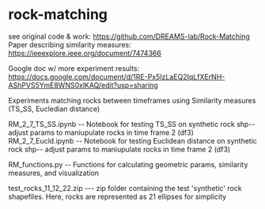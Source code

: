 # rock-matching

see original code & work: https://github.com/DREAMS-lab/Rock-Matching
Paper describing similarity measures: https://ieeexplore.ieee.org/document/7474366

Google doc w/ more experiment results: https://docs.google.com/document/d/1RE-Px5IzLaEQ2IqLfXErNH-AShPVS5YmE8WNS0xlKAQ/edit?usp=sharing

Experiments matching rocks between timeframes using Similarity measures (TS_SS, Eucledian distance)

RM_2_7_TS_SS.ipynb -- Notebook for testing TS_SS on synthetic rock shp-- adjust params to maniupulate rocks in time frame 2 (df3)
RM_2_7_Eucld.ipynb -- Notebook for testing Euclidean distance on synthetic rock shp-- adjust params to maniupulate rocks in time frame 2 (df3)

RM_functions.py -- Functions for calculating geometric params, similarity measures, and visualization

test_rocks_11_12_22.zip --- zip folder containing the test 'synthetic' rock shapefiles. Here, rocks are represented as 21 ellipses for simplicity
